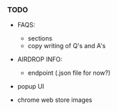 ### TODO

- FAQS:
  * sections
  * copy writing of Q's and A's

- AIRDROP INFO:
  * endpoint (.json file for now?)

- popup UI
- chrome web store images
